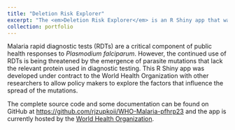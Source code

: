 ```yaml
---
title: "Deletion Risk Explorer"
excerpt: "The <em>Deletion Risk Explorer</em> is an R Shiny app that was developed for the World Health Organization to allow policy makers to explore how countries may be at risk of rapid diagnostic test failures based policy and environmental changes.<br /><br /><img src='/images/deletion-risk.png'>"
collection: portfolio
---
```


Malaria rapid diagnostic tests (RDTs) are a critical component of public health responses to <em>Plasmodium falciparum</em>. However, the continued use of RDTs is being threatened by the emergence of parasite mutations that lack the relevant protein used in diagnostic testing. This R Shiny app was developed under contract to the World Health Organization with other researchers to allow policy makers to explore the factors that influence the spread of the mutations.

The complete source code and some documentation can be found on GitHub at https://github.com/rjzupkoii/WHO-Malaria-pfhrp23 and the app is currently hosted by the [World Health Organization](https://worldhealthorg.shinyapps.io/DeletionRiskExplorer).

